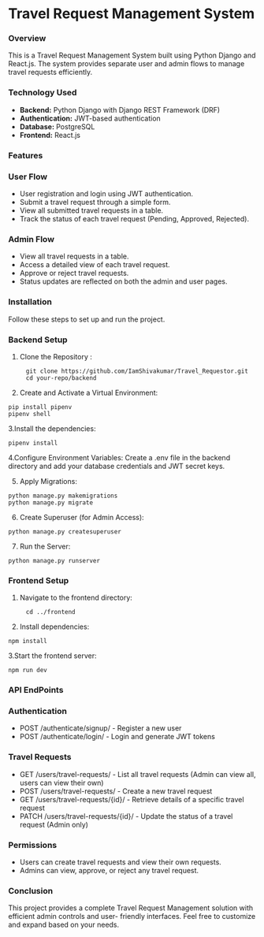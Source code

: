 # Travel Request Management System 
### Overview
This is a Travel Request Management System built using Python Django and React.js. The system provides separate user and admin flows to manage travel requests efficiently.
### Technology Used
- **Backend:** Python Django with Django REST Framework (DRF)
- **Authentication:** JWT-based authentication
- **Database:** PostgreSQL
- **Frontend:** React.js
### Features
### User Flow
- User registration and login using JWT authentication.
- Submit a travel request through a simple form.
- View all submitted travel requests in a table.
- Track the status of each travel request (Pending, Approved, Rejected).
### Admin Flow
- View all travel requests in a table.
- Access a detailed view of each travel request.
- Approve or reject travel requests.
- Status updates are reflected on both the admin and user pages.

### Installation
Follow these steps to set up and run the project.
### Backend Setup
1. Clone the Repository :
 ```
      git clone https://github.com/IamShivakumar/Travel_Requestor.git
      cd your-repo/backend
```
2. Create and Activate a Virtual Environment:
```
pip install pipenv
pipenv shell

```
3.Install the dependencies:
```
pipenv install

```
4.Configure Environment Variables:
Create a .env file in the backend directory and add your database credentials and JWT secret keys.

5. Apply Migrations:
```
python manage.py makemigrations
python manage.py migrate
```
6. Create Superuser (for Admin Access):
```
python manage.py createsuperuser
```
7. Run the Server:
```
python manage.py runserver
```
### Frontend Setup
1. Navigate to the frontend directory:
 ```
      cd ../frontend
```
2. Install dependencies:
```
npm install
```
3.Start the frontend server:
```
npm run dev

```
### API EndPoints
### Authentication
- POST /authenticate/signup/ - Register a new user
- POST /authenticate/login/ - Login and generate JWT tokens

### Travel Requests

- GET /users/travel-requests/ - List all travel requests (Admin can view all, users can view their own)
- POST /users/travel-requests/ - Create a new travel request
- GET /users/travel-requests/{id}/ - Retrieve details of a specific travel request
- PATCH /users/travel-requests/{id}/ - Update the status of a travel request (Admin only)

### Permissions
- Users can create travel requests and view their own requests.
- Admins can view, approve, or reject any travel request.

### Conclusion
This project provides a complete Travel Request Management solution with efficient admin controls and user-
friendly interfaces. Feel free to customize and expand based on your needs.

